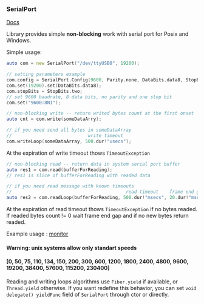 ### SerialPort

[Docs](http://serialport.dpldocs.info/serialport.html)

Library provides simple **non-blocking** work with serial port for Posix and Windows.

Simple usage:

```d
auto com = new SerialPort("/dev/ttyUSB0", 19200);

// setting parameters example
com.config = SerialPort.Config(9600, Parity.none, DataBits.data8, StopBits.one)
com.set(19200).set(DataBits.data8);
com.stopBits = StopBits.two;
// set 9600 baudrate, 8 data bits, no parity and one stop bit
com.set("9600:8N1");

// non-blocking write -- return writed bytes count at the first onset
auto cnt = com.write(someDataArry);

// if you need send all bytes in someDataArray
//                            write timeout
com.writeLoop(someDataArray, 500.dur!"usecs");
```

At the expiration of write timeout thows `TimeoutException`

```d
// non-blocking read -- return data in system serial port buffer
auto res1 = com.read(bufferForReading);
// res1 is slice of bufferForReading with readed data

// if you need read message with known timeouts
//                                          read timeout    frame end gap
auto res2 = com.readLoop(bufferForReading, 500.dur!"msecs", 20.dur!"msecs");
```
At the expiration of read timeout thows `TimeoutException` if no bytes readed.
If readed bytes count != 0 wait frame end gap and if no new bytes return readed.

Example usage : [monitor](example/monitor)

#### Warning: unix systems allow only standart speeds
#### [0, 50, 75, 110, 134, 150, 200, 300, 600, 1200, 1800, 2400, 4800, 9600, 19200, 38400, 57600, 115200, 230400]

Reading and writing loops algorithms use `Fiber.yield` if available,
or `Thread.yield` otherwise. If you want redefine this behavior, you can set
`void delegate() yieldFunc` field of `SerialPort` through ctor or directly.
